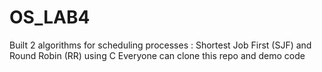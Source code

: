 # OS_LAB4
Built 2 algorithms for scheduling processes : Shortest Job First (SJF) and Round Robin (RR) using C
Everyone can clone this repo and demo code
